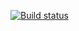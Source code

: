 [![Build status](https://ci.appveyor.com/api/projects/status/j8bv6xtpft6s9b5a?svg=true)](https://ci.appveyor.com/project/Alla26/carddelivery)